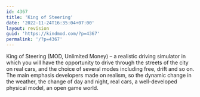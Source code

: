 ```yaml
---
id: 4367
title: 'King of Steering'
date: '2022-11-24T16:35:04+07:00'
layout: revision
guid: 'https://kindmod.com/?p=4367'
permalink: '/?p=4367'
---
```


King of Steering (MOD, Unlimited Money) – a realistic driving simulator in which you will have the opportunity to drive through the streets of the city on real cars, and the choice of several modes including free, drift and so on. The main emphasis developers made on realism, so the dynamic change in the weather, the change of day and night, real cars, a well-developed physical model, an open game world.